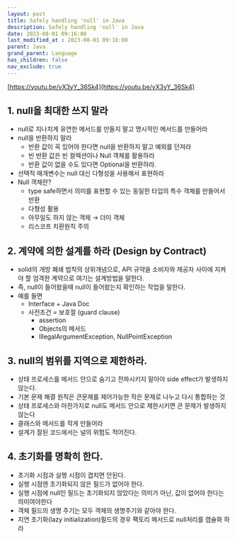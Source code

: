 ```yaml
---
layout: post
title: Safely handling 'null' in Java
description: Safely handling 'null' in Java
date: 2023-08-01 09:16:00
last_modified_at : 2023-08-01 09:16:00
parent: Java
grand_parent: Language
has_children: false
nav_exclude: true
---
```


[https://youtu.be/vX3yY_36Sk4](https://youtu.be/vX3yY_36Sk4)

## 1. null을 최대한 쓰지 말라

- null로 지나치게 유연한 메서드를 만들지 말고 명시적인 메서드를 만들어라
- null을 반환하지 말라
    - 반환 값이 꼭 있어야 한다면 null을 반환하지 말고 예외를 던져라
    - 빈 반환 값은 빈 컬렉션이나 Null 객체를 활용하라
    - 반환 값이 없을 수도 있다면 Optional을 반환하라.
- 선택적 매개변수는 null 대신 다형성을 사용해서 표현하라
- Null 객체란?
    - type safe하면서 의미를 표현할 수 있는 동일한 타입의 특수 객체를 만들어서 반환
    - 다형성 활용
    - 아무일도 하지 않는 객체 → 더미 객체
    - 리스코프 치환원칙 주의

## 2. 계약에 의한 설계를 하라 (Design by Contract)

- solid의 개방 폐쇄 법칙의 상위개념으로, API 규약을 소비자와 제공자 사이에 지켜야 할 엄격한 계약으로 여기는 설계방법을 말한다.
- 즉, null이 들어왔을때 null이 들어왔는지 확인하는 작업을 말한다.
- 예를 들면
    - Interface + Java Doc
    - 사전조건 = 보호절 (guard clause)
        - assertion
        - Objects의 메서드
        - IllegalArgumentException, NullPointException

## 3. null의 범위를 지역으로 제한하라.

- 상태 프로세스를 메서드 안으로 숨기고 전파시키지 말아야 side effect가 발생하지 않는다.
- 기본 문제 해결 원칙은 큰문제를 제어가능한 작은 문제로 나누고 다시 통합하는 것
- 상태 프로세스와 마찬가지로 null도 메서드 안으로 제한시키면 큰 문제가 발생하지 않는다
- 클래스와 메서드를 작게 만들어라
- 설계가 잘된 코드에서는 널의 위험도 적어진다.

## 4. 초기화를 명확히 한다.

- 초기화 시점과 실행 시점이 겹치면 안된다.
- 실행 시점엔 초기화되지 않은 필드가 없어야 한다.
- 실행 시점에 null인 필드는 초기화되지 않았다는 의미가 아닌, 값이 없어야 한다는 의미여야한다
- 객체 필드의 생명 주기는 모두 객체의 생명주기와 같아야 한다.
- 지연 초기화(lazy initialization)필드의 경우 팩토리 메서드로 null처리를 캡슐화 하라